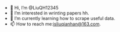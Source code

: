 - 👋 Hi, I’m @LiuQH12345
- 👀 I’m interested in wrinting papers hh.
- 🌱 I’m currently learning how to scrape useful data.
- 📫 How to reach me:isliuqianhan@163.com.

<!---
LiuQH12345/LiuQH12345 is a ✨ special ✨ repository because its `README.md` (this file) appears on your GitHub profile.
You can click the Preview link to take a look at your changes.
--->

